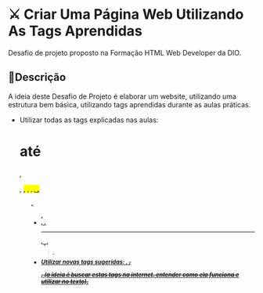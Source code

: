 # ⚔ Criar Uma Página Web Utilizando As Tags Aprendidas

Desafio de projeto proposto na Formação HTML Web Developer da DIO.

## 📝Descrição

A ideia deste Desafio de Projeto é elaborar um website, utilizando uma estrutura bem básica, utilizando tags aprendidas durante as aulas práticas. 

- Utilizar todas as tags explicadas nas aulas: <h1> até <h6>, <p>, <mark>, <small>, <i>, <u>, <strong>, <ol>, <ul>, <li>, <a>, <hr>, <sub>, <sup>, <blockquote>;
- Utilizar novas tags sugeridas: <font>, <del>, <p>, <abbr> (a ideia é buscar estas tags na internet, entender como ela funciona e utilizar no texto).
